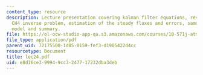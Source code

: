 ```yaml
---
content_type: resource
description: Lecture presentation covering kalman filter equations, review of the
  CH4 inverse problem, estimation of the steady fluxes and errors, samoa observation
  model and summary.
file: https://ol-ocw-studio-app-qa.s3.amazonaws.com/courses/10-571j-atmospheric-physics-and-chemistry-spring-2006/e8d16ce399949cc3247717232dba3deb_lec24.pdf
file_type: application/pdf
parent_uid: 72175500-1d85-0159-fef3-d1905422d4cc
resourcetype: Document
title: lec24.pdf
uid: e8d16ce3-9994-9cc3-2477-17232dba3deb
---
```

